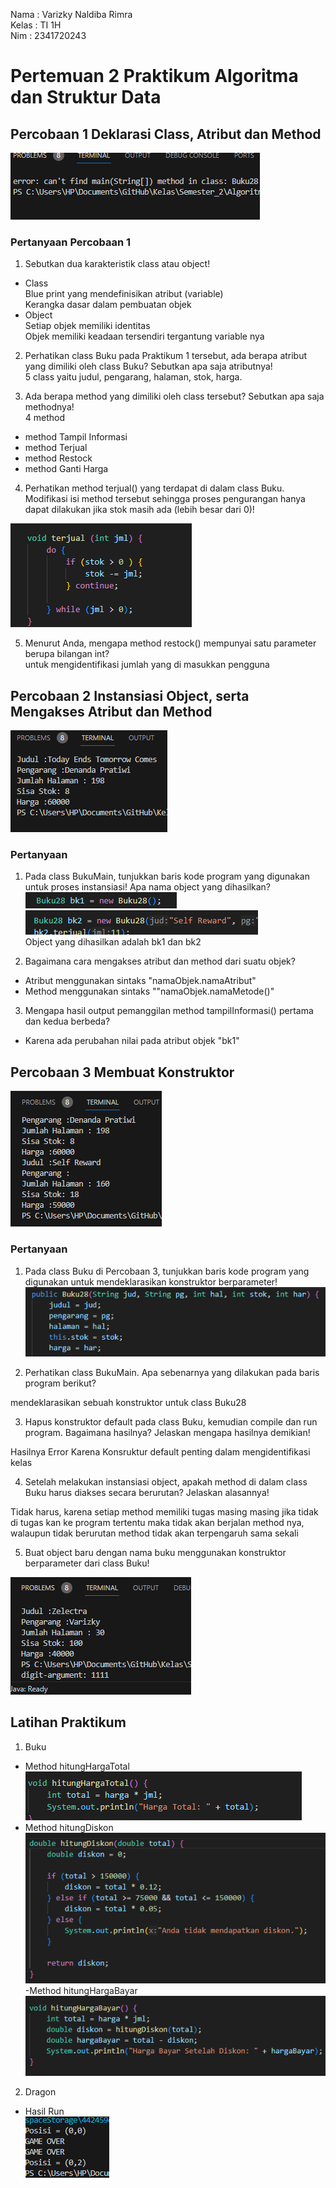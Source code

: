 Nama : Varizky Naldiba Rimra <br>
Kelas : TI 1H <br>
Nim : 2341720243 <br>

# Pertemuan 2 Praktikum Algoritma dan Struktur Data

## Percobaan 1 Deklarasi Class, Atribut dan Method

![alt text](Percobaan1.png) <br>

### Pertanyaan Percobaan 1

1. Sebutkan dua karakteristik class atau object!<br>
- Class <br>
 Blue print yang mendefinisikan atribut (variable) <br>
 Kerangka dasar dalam pembuatan objek<br>
- Object <br>
Setiap objek memiliki identitas <br>
Objek memiliki keadaan tersendiri tergantung variable nya <br>

2. Perhatikan class Buku pada Praktikum 1 tersebut, ada berapa atribut yang dimiliki oleh class Buku? Sebutkan apa saja atributnya! <br>
5 class yaitu judul, pengarang, halaman, stok, harga. <br>

3. Ada berapa method yang dimiliki oleh class tersebut? Sebutkan apa saja methodnya! <br>
4 method
- method Tampil Informasi
- method Terjual
- method Restock
- method Ganti Harga <br>

4. Perhatikan method terjual() yang terdapat di dalam class Buku. Modifikasi isi method tersebut sehingga proses pengurangan hanya dapat dilakukan jika stok masih ada (lebih besar dari 0)! <br>

![alt text](terjual.png) <br>

5. Menurut Anda, mengapa method restock() mempunyai satu parameter berupa bilangan int? <br>
untuk mengidentifikasi jumlah yang di masukkan pengguna <br>

## Percobaan 2 Instansiasi Object, serta Mengakses Atribut dan Method

![alt text](Percobaan2.png)

### Pertanyaan 

1. Pada class BukuMain, tunjukkan baris kode program yang digunakan untuk proses instansiasi! Apa nama object yang dihasilkan? <br>
![alt text](1.png)<br>
![alt text](2.png) <br>
Object yang dihasilkan adalah bk1 dan bk2 <br>

2. Bagaimana cara mengakses atribut dan method dari suatu objek? <br>
- Atribut 
menggunakan sintaks "namaObjek.namaAtribut" <br>
- Method 
menggunakan sintaks ""namaObjek.namaMetode()" <br>

3. Mengapa hasil output pemanggilan method tampilInformasi() pertama dan kedua berbeda?<br>
- Karena ada perubahan nilai pada atribut objek "bk1"

## Percobaan 3 Membuat Konstruktor

![alt text](Percobaan3.png)

### Pertanyaan 

1. Pada class Buku di Percobaan 3, tunjukkan baris kode program yang digunakan untuk mendeklarasikan konstruktor berparameter!<br>
![alt text](3.1.png)<br>

2. Perhatikan class BukuMain. Apa sebenarnya yang dilakukan pada baris program berikut? <br>

mendeklarasikan sebuah konstruktor untuk class Buku28 <br>

3. Hapus konstruktor default pada class Buku, kemudian compile dan run program. Bagaimana hasilnya? Jelaskan mengapa hasilnya demikian! <br>

Hasilnya Error Karena Konsruktur default penting dalam mengidentifikasi kelas <br>

4. Setelah melakukan instansiasi object, apakah method di dalam class Buku harus diakses secara berurutan? Jelaskan alasannya!<br>

Tidak harus, karena setiap method memiliki tugas masing masing jika tidak di tugas kan ke program tertentu maka tidak akan berjalan method nya, walaupun tidak berurutan method tidak akan terpengaruh sama sekali <br>

5. Buat object baru dengan nama buku<NamaMahasiswa> menggunakan konstruktor berparameter dari class Buku! <br>

![alt text](saya.png)<br>

## Latihan Praktikum

1. Buku 
- Method hitungHargaTotal
![alt text](image.png)
- Method hitungDiskon
![alt text](image-1.png)
-Method hitungHargaBayar
![alt text](image-2.png)

2. Dragon

- Hasil Run <br>
![alt text](image-3.png)
